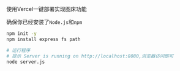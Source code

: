 使用Vercel一键部署实现图床功能



确保你已经安装了`Node.js`和`npm`

```bash
npm init -y
npm install express fs path

# 运行程序
# 提示 Server is running on http://localhost:8080,浏览器访问即可
node server.js
```

